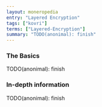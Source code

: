 ```yaml
---
layout: moneropedia
entry: "Layered Encryption"
tags: ["kovri"]
terms: ["Layered-Encryption"]
summary: "TODO(anonimal): finish"
---
```


### The Basics

TODO(anonimal): finish

### In-depth information

TODO(anonimal): finish
